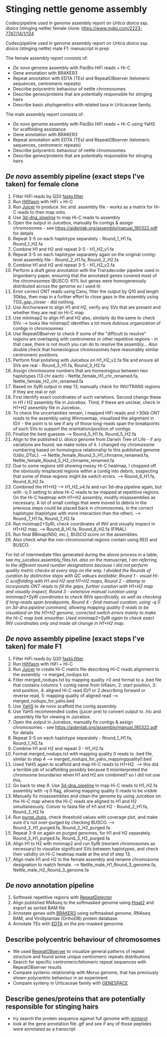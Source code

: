# Stinging nettle genome assembly
Codes/pipeline used in genome assembly report on _Urtica dioica_ ssp. _dioica_ (stinging nettle) female clone: https://www.mdpi.com/2223-7747/14/1/124

Codes/pipeline used in genome assembly report on _Urtica dioica_ ssp. _dioica_ (stinging nettle) male F1: manuscript in prep

The female assembly report consists of: 
- _De novo_ genome assembly with PacBio HiFi reads + Hi-C
- Gene annotation with BRAKER3 
- Repeat annotation with EDTA (TEs) and RepeatOBserver (telomeric sequences, centromeric repeats)
- Describe polycentric behaviour of nettle chromosomes
- Describe genes/proteins that are potentially responsible for stinging hairs
- Describe basic phylogenetics with related taxa in Urticaceae family.

The male assembly report consists of: 
- _De novo_ genome assembly with PacBio HiFi reads + Hi-C using YaHS for scaffolding assistance
- Gene annotation with BRAKER3 
- Repeat annotation with EDTA (TEs) and RepeatOBserver (telomeric sequences, centromeric repeats)
- Describe polycentric behaviour of nettle chromosomes
- Describe genes/proteins that are potentially responsible for stinging hairs


## _De novo_ assembly pipeline (exact steps I've taken) for female clone
1) Filter HiFi reads by Q20 [fastq.filter](https://github.com/LUMC/fastq-filter)
2) Run [Hififasm](https://hifiasm.readthedocs.io/en/latest/) with HiFi + Hi-C
3) Run [Juicer](https://github.com/aidenlab/juicer) to produce .hic and .assembly file - works as a matrix for Hi-C reads to then map onto. 
4) Use [3d-dna_pipeline](https://github.com/aidenlab/3d-dna) to map Hi-C reads to assembly
5) Open the output in Juicebox, manually fix contigs & assign chromosomes - see https://aidenlab.org/assembly/manual_180322.pdf for details
6) Repeat 3-5 on each haplotype separately - Round_1_H1.fa, Round_1_H2.fa
7) Combine H1 and H2 and repeat 3-5 - H1_H2_v1.fa
8) Repeat 3-5 on each haplotype separately again on the original contig-level assembly file - Round_2_H1.fa, Round_2_H2.fa
9) Combine H1 and H2 and repeat 3-5 - H1_H2_v2.fa
10) Perform a draft gene annotation with the Transdecoder pipeline used in lingonberry paper, ensuring that the annotated genes covered most of the chromosomes (BUSCO: 61% but genes were homogeneously distributed across the genome so I used it)
11) Error correct ONT reads using Canu, filter the output by Q10 and length 30kbp, then map in a further effort to close gaps in the assembly using TGS_gap_closer - did nothing. 
12) Use Anchorwave to align H1 and H2, verify any SVs that are present and whether they are real on Hi-C map
13) Use minimap2 to align H1 and H2 also, similarly do the same to check SVs --> looks like minimap2 identifies a lot more dubious organization of contigs in chromosomes
14) Use RepeatOBserver to check if some of the "difficult to resolve" regions are overlaping with centromeres or other repetitive regions - in that case, there is not much you can do to resolve the assembly... Also double check that homeologous chromosomes have reasonably similar centromeric positions. 
15) Perform final polishing with Juicebox on H1_H2_v2.fa file and ensure all SVs are real - Round_3_H1.fa, Round_3_H2.fa
16) Assign chromosome numbers that are homeologous between two haplotypes (13 chr each) - Nettle_female_H1_chr_renamed.fa, Nettle_female_H2_chr_renamed.fa
17) Based on SyRI output in step 13, manually check for INV/TRANS regions if they are real or not
18) First identify exact coordinates of such variations. Second change these in H1 / H2 assembly file in Juicebox. Third, if these are unclear, check in H1+H2 asesmbly file in Juicebox.
19) To check the uncertainties remain, I mapped HiFi reads and >30kb ONT reads to the assembly using Winnowmap, visualized the alignment in IGV - the point is to see if any of those long-reads span the breakpoints of such SVs to support the orientation/position of contigs.
20) Finalize the best guesses --> Round_5_H1.fa, Round_5_H2.fa
21) Align to the published _U. dioica_ genome from Darwin Tree of Life - if any variations are found, we make notes of it. I changed my chromosome numbering based on homologous relationship to this published genome (Udio_DToL). --> Nettle_female_Round_5_H1_chrname_renamed.fa, Nettle_female_Round_5_H2_chrname_renamed.fa
22) Due to some regions still showing messy Hi-C heatmap, I chopped off the obviously misplaced regions within a contig into debris, suspecting that some of these regions might be switch errors. --> Round_6_H1.fa, Round_6_H2.fa
23) Combined the H1+H2 --> H1_H2_v4.fa and run 3d-dna pipeline again, but with -q 0 setting to allow Hi-C reads to be mapped at repetitive regions. On the Hi-C heatmap with H1+H2 assembly, modify misassemblies as necessary. A lot of small contigs that were moved to debris in the previous steps could be placed back in chromosomes, in the correct haplotype (haplotype with more interaction than the other). --> Round_7_H1.fa, Round_7_H2.fa
24) Run minimap2+SyRI, check coordinates of INV and visually inspect in H1+H2 map. --> Round_8_H1.fa, Round_8_H2.fa (FINAL)
25) Run final BBmap(N50, etc.), BUSCO score on the assemblies.
26) Also check what the non-chromosomal regions contain using RED and BUSCO.


For list of intermediate files generated during the above process in a table, see my_juicebox.assembly_files.txt.
_also on the manuscript, I am referring to the different round number designations because I did not perform quality metric checks at every step on the way. I divided the Rounds of curation by distinctive steps with QC vakues available: Round 1 - visual Hi-C scaffolding with H1 and H2 and H1+H2 maps, Round 2 - attemp to incorporate ONT reads to fill the gaps, further curation with H1+H2 map and visually inspect, Round 3 - extensive manual curation using minimap2+SyRI coordinates to check INVs specificially, as well as checking if long-reads span breakpoints, Round 4 - final manual curation; using -q 0 on 3d-dna pipeline command, allowing mapping quality 0 reads to be visualized on the H1+H2 genome, corrected switch errors mainly to make the Hi-C map look smoother. Used minimap2+SyRI again to check exact INV coordinates only and made all change in H1+H2 map._

## _De novo_ assembly pipeline (exact steps I've taken) for male F1
1) Filter HiFi reads by Q20 [fastq.filter](https://github.com/LUMC/fastq-filter)
2) Run [Hififasm](https://hifiasm.readthedocs.io/en/latest/) with HiFi + Hi-C
3) Run [Juicer](https://github.com/aidenlab/juicer) to create Hi-C matrix file describing Hi-C reads alignment to the assembly --> merged_nodups.txt.
4) Filter merged_nodups.txt by mapping quality >0 and format to a .bed file that contains columns 1: contig name from hifiasm, 2: start position, 3: end position, 4: aligned Hi-C read ID/1 or 2 describing forward or reverse read, 5: mapping quality of aligned read --> merged_nodups_for_yahs.bed
5) Use [YaHS](https://github.com/c-zhou/yahs) to de novo scaffold the contig assembly.
6) Use YaHS recommended codes (juicer pre) to convert output to .hic and .assembly file for viewing in Juicebox. 
7) Open the output in Juicebox, manually fix contigs & assign chromosomes - see https://aidenlab.org/assembly/manual_180322.pdf for details
8) Repeat 3-5 on each haplotype separately - Round_1_H1.fa, Round_1_H2.fa
9) Combine H1 and H2 and repeat 3 - H1_H2.fa
10) Format merged_nodups.txt with mapping quality 0 reads to .bed file, similar to step 4 --> merged_nodups_for_yahs_mappingquality0.bed
11) Used YaHS again to scaffold and map Hi-C reads to H1+H2. --> this did a terrible job of scaffolding possibly because it misinterpreted the chromsome boundaries when H1 and H2 are combined? so I did not use this.
12) Go back to step 9. Use [3d-dna_pipeline](https://github.com/aidenlab/3d-dna) to map Hi-C reads to H1_H2.fa assembly with -q 0 flag, allowing mapping quality 0 reads to be visible
13) Manually fix misassemblies and clean the genome by using Juicebox on the Hi-C map where the Hi-C reads are aligned to H1 and H2 simultaneously. Conver to fasta file of H1 and H2 - Round_2_H1.fa, Round_2_H2.fa
14) Run [purge_dups](https://github.com/dfguan/purge_dups), check threshold values with coverage plot, and make sure it's not over-purged by checking BUSCO. --> Round_2_H1_purged.fa, Round_2_H2_purged.fa
15) Repeat 3-8 on again on purged genomes, for H1 and H2 separately. Round_3_H1_purged.fa, Round_3_H2_purged.fa
16) Align H1 to H2 with minimap2 and run SyRI (reorient chromosomes as necessary) to visualize significant SVs between haplotypes, and check their validity on Hi-C heatmap made at the end of step 13.
17) Align male H1 and H2 to the female assembly and rename chromosome designation to match female. --> Nettle_male_H1_Round_3_genome.fa, Nettle_male_H2_Round_3_genome.fa

## _De novo_ annotation pipeline 
1) Softmask repetitive regions with [RepeatDetector](https://github.com/nextgenusfs/redmask)
2) Align published RNAseq to the softmasked genome using [Hisat2](https://daehwankimlab.github.io/hisat2/) and export as sorted BAM file
3) Annotate genes with [BRAKER3](https://github.com/Gaius-Augustus/BRAKER) using softmasked genome, RNAseq BAM, and Viridiplantae (OrthoDB) protein database
4) Annotate TEs with [EDTA](https://github.com/oushujun/EDTA) on the pre-masked genonme

## Describe polycentric behaviour of chromosomes  
- We used [RepeatOBserver](https://github.com/celphin/RepeatOBserverV1/tree/main) to visualize general patterns of repeat structure and found some unique centromeric repeats distributions
- Search for specific centromeric/telomeric repeat sequences with RepeatOBserver results
- Compare syntenic relationship with Morus genome, that has previously shown polycentric behaviour in an experiment
- Compare synteny in Urticaceae family with [GENESPACE](https://github.com/jtlovell/GENESPACE)

## Describe genes/proteins that are potentially responsible for stinging hairs
- try search the protein sequence against full genome with [miniprot](https://github.com/lh3/miniprot)
- look at the gene annotation file .gtf and see if any of those peptides were annotated as a transcript



